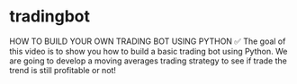# tradingbot
HOW TO BUILD YOUR OWN TRADING BOT USING PYTHON ✅  The goal of this video is to show you how to build a basic trading bot using Python. We are going to develop a moving averages trading strategy to see if trade the trend is still profitable or not!
